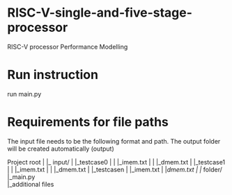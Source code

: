 # RISC-V-single-and-five-stage-processor
RISC-V processor Performance Modelling

# Run instruction
run main.py

# Requirements for file paths
The input file needs to be the following format and path.
The output folder will be created automatically (output)

Project root
|
|_ input/
|	|_testcase0
|	|	|_imem.txt
|	|	|_dmem.txt
|	|_testcase1
|	|	|_imem.txt
|	|	|_dmem.txt
|	|_testcasen
|		|_imem.txt
|		|_dmem.txt
|
|_ folder/
	|_main.py  
	|_additional files
